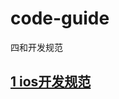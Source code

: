 # code-guide
四和开发规范

## [1 ios开发规范](https://github.com/sihecx/code-guide/blob/master/ios%E5%BC%80%E5%8F%91%E8%A7%84%E8%8C%83.md)

